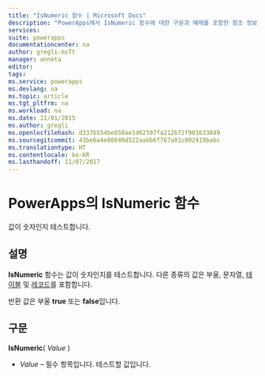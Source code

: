 ```yaml
---
title: "IsNumeric 함수 | Microsoft Docs"
description: "PowerApps에서 IsNumeric 함수에 대한 구문과 예제를 포함한 참조 정보"
services: 
suite: powerapps
documentationcenter: na
author: gregli-msft
manager: anneta
editor: 
tags: 
ms.service: powerapps
ms.devlang: na
ms.topic: article
ms.tgt_pltfrm: na
ms.workload: na
ms.date: 11/01/2015
ms.author: gregli
ms.openlocfilehash: d337b554be850ae1d62597fa212b72f901633849
ms.sourcegitcommit: 43be6a4e08849d522aabb6f767a81c092419babc
ms.translationtype: HT
ms.contentlocale: ko-KR
ms.lasthandoff: 11/07/2017
---
```

# <a name="isnumeric-function-in-powerapps"></a>PowerApps의 IsNumeric 함수
값이 숫자인지 테스트합니다.

## <a name="description"></a>설명
**IsNumeric** 함수는 값이 숫자인지를 테스트합니다.  다른 종류의 값은 부울, 문자열, [테이블](../working-with-tables.md) 및 [레코드](../working-with-tables.md#records)를 포함합니다.

반환 값은 부울 **true** 또는 **false**입니다.

## <a name="syntax"></a>구문
**IsNumeric**( *Value* )

* *Value* – 필수 항목입니다. 테스트할 값입니다.

